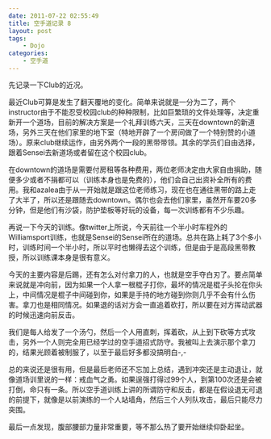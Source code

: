```yaml
---
date: 2011-07-22 02:55:49
title: 空手道记录 8
layout: post
tags:
    - Dojo
categories:
    - 空手道
---
```

<!--more-->

先记录一下Club的近况。

最近Club可算是发生了翻天覆地的变化。简单来说就是一分为二了，两个instructor由于不能忍受校园club的种种限制，比如巨繁琐的文件处理等，决定重新开一个道场，目前的解决方案是一个礼拜训练六天，三天在downtown的新道场，另外三天在他们家里的地下室（特地开辟了一个房间做了一个特别赞的小道场）。原来club继续运作，由另外两个一段的黑带带领。其余的学员们自由选择，跟着Sensei去新道场或者留在这个校园club。

在downtown的道场是需要付房租等各种费用，两位老师决定由大家自由捐助，随便多少或者不捐都可以（训练本身也是免费的），他们会自己出资补全所有的费用。我和azalea由于从一开始就是跟这位老师练习，现在也在通往黑带的路上走了大半了，所以还是跟随去downtown。偶尔也会去他们家里，虽然开车要20多分钟，但是他们有沙袋，防护垫板等好玩的设备，每一次训练都有不少乐趣。

再说一下今天的训练。像twitter上所说，今天前往一个半小时车程外的Williamsport训练，也就是Sensei的Sensei所在的道场。总共在路上耗了3个多小时，训练时间一个半小时，所以平时也懒得去这个训练，但是由于是高段黑带教授，所以训练课本身是很有意义。

今天的主要内容是后踢，还有怎么对付拿刀的人，也就是空手夺白刃了。要点简单来说就是冲向前，因为如果一个人拿一根棍子打你，最坏的情况是棍子头抡在你头上，中间情况是棍子中间碰到你，如果是手持的地方碰到你则几乎不会有什么伤害。拿刀也是相同情况。如果退的话对方会一直追着砍打，所以要在对方挥动武器的时候迅速向前反击。

我们是每人给发了一个汤勺，然后一个人用直刺，挥着砍，从上到下砍等方式攻击，另外一个人则完全用已经学过的空手道招式防守。我被叫上去演示那个拿刀的，结果光顾着被制服了，以至于最后好多都没搞明白-,-

总的来说还是很有用，但是最后老师还不忘加上总结，遇到冲突还是主动退让，就像道场训里说的一样：戒血气之勇。如果逞强打得过99个人，到第100次还是会被打倒，命只有一条。所以空手道训练上讲的所谓防守和反击，都是在假设退无可退的前提下，就像是以前演练的一个人站墙角，然后三个人列队攻击，最后只能尽力突围。

最后一点发现，腹部腰部力量非常重要，等不那么热了要开始继续仰卧起坐。

